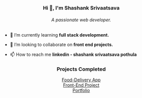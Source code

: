 <h3 align="center">Hi 👋, I'm Shashank Srivaatsava</h3>
<h6 align="center">A passionate web developer.</h6>

- 🌱 I’m currently learning **full stack development.**

- 👯 I’m looking to collaborate on **front end projects.**

- 📫 How to reach me **linkedin - shashank srivaatsava pothula**

<h3 align="center">Projects Completed</h3>
<div align="center">
<a href='https://nomnom-aouo.onrender.com/'>Food-Delivery App</a> <br>
<a href='https://shinytornado.github.io/taato'>Front-End Project</a> <br>
<a href='https://shinytornado.github.io/portfolio'>Portfolio</a>
</div>
